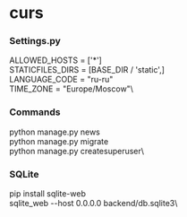# curs

### Settings.py
ALLOWED_HOSTS = ['*']\
STATICFILES_DIRS = [BASE_DIR / 'static',]\
LANGUAGE_CODE = "ru-ru"\
TIME_ZONE = "Europe/Moscow"\

### Commands
python manage.py news\
python manage.py migrate\
python manage.py createsuperuser\


### SQLite
pip install sqlite-web\
sqlite_web --host 0.0.0.0 backend/db.sqlite3\